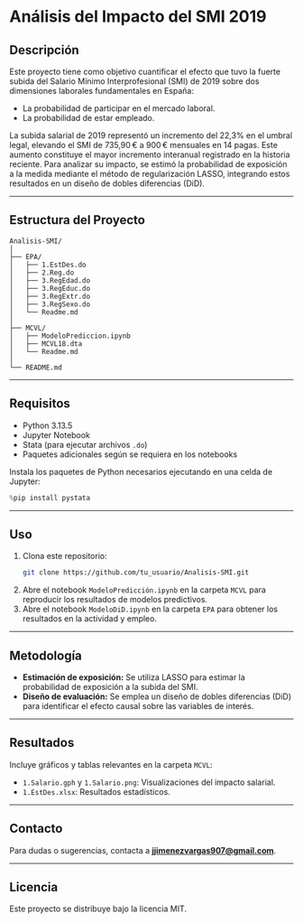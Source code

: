 # Análisis del Impacto del SMI 2019

## Descripción

Este proyecto tiene como objetivo cuantificar el efecto que tuvo la fuerte subida del Salario Mínimo Interprofesional (SMI) de 2019 sobre dos dimensiones laborales fundamentales en España:
- La probabilidad de participar en el mercado laboral.
- La probabilidad de estar empleado.

La subida salarial de 2019 representó un incremento del 22,3% en el umbral legal, elevando el SMI de 735,90 € a 900 € mensuales en 14 pagas. Este aumento constituye el mayor incremento interanual registrado en la historia reciente. Para analizar su impacto, se estimó la probabilidad de exposición a la medida mediante el método de regularización LASSO, integrando estos resultados en un diseño de dobles diferencias (DiD).

---

## Estructura del Proyecto

```
Analisis-SMI/
│
├── EPA/
│   ├── 1.EstDes.do
│   ├── 2.Reg.do
│   ├── 3.RegEdad.do
│   ├── 3.RegEduc.do
│   ├── 3.RegExtr.do
│   ├── 3.RegSexo.do
│   └── Readme.md
│
├── MCVL/
│   ├── ModeloPrediccion.ipynb
│   ├── MCVL18.dta
│   └── Readme.md
│
└── README.md
```

---

## Requisitos

- Python 3.13.5
- Jupyter Notebook
- Stata (para ejecutar archivos `.do`)
- Paquetes adicionales según se requiera en los notebooks

Instala los paquetes de Python necesarios ejecutando en una celda de Jupyter:

```python
%pip install pystata
```

---

## Uso

1. Clona este repositorio:
   ```bash
   git clone https://github.com/tu_usuario/Analisis-SMI.git
   ```
2. Abre el notebook `ModeloPredicción.ipynb` en la carpeta `MCVL` para reproducir los resultados de modelos predictivos.
3. Abre el notebook `ModeloDiD.ipynb` en la carpeta `EPA` para obtener los resultados en la actividad y empleo.

---

## Metodología

- **Estimación de exposición:** Se utiliza LASSO para estimar la probabilidad de exposición a la subida del SMI.
- **Diseño de evaluación:** Se emplea un diseño de dobles diferencias (DiD) para identificar el efecto causal sobre las variables de interés.

---

## Resultados

Incluye gráficos y tablas relevantes en la carpeta `MCVL`:
- `1.Salario.gph` y `1.Salario.png`: Visualizaciones del impacto salarial.
- `1.EstDes.xlsx`: Resultados estadísticos.

---

## Contacto

Para dudas o sugerencias, contacta a **jjimenezvargas907@gmail.com**.

---

## Licencia

Este proyecto se distribuye bajo la licencia MIT.